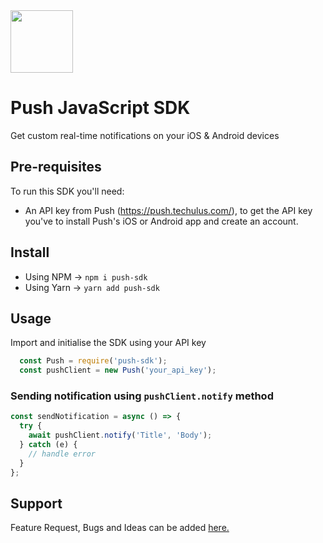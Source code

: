 <img width="100" src="https://push.techulus.com/static/media/logo.5b69d510.svg"/>

# Push JavaScript SDK

Get custom real-time notifications on your iOS & Android devices

## Pre-requisites

To run this SDK you'll need:

- An API key from Push (https://push.techulus.com/), to get the API key you've to install Push's iOS or Android app and create an account.

## Install

- Using NPM -> `npm i push-sdk`
- Using Yarn -> `yarn add push-sdk`

## Usage

Import and initialise the SDK using your API key

```javascript
  const Push = require('push-sdk');
  const pushClient = new Push('your_api_key');
```

### Sending notification using `pushClient.notify` method

```javascript
const sendNotification = async () => {
  try {
    await pushClient.notify('Title', 'Body');
  } catch (e) {
    // handle error
  }
};
```

## Support
Feature Request, Bugs and Ideas can be added [here.](https://pushbytechulus.freshdesk.com/support/tickets/new)
